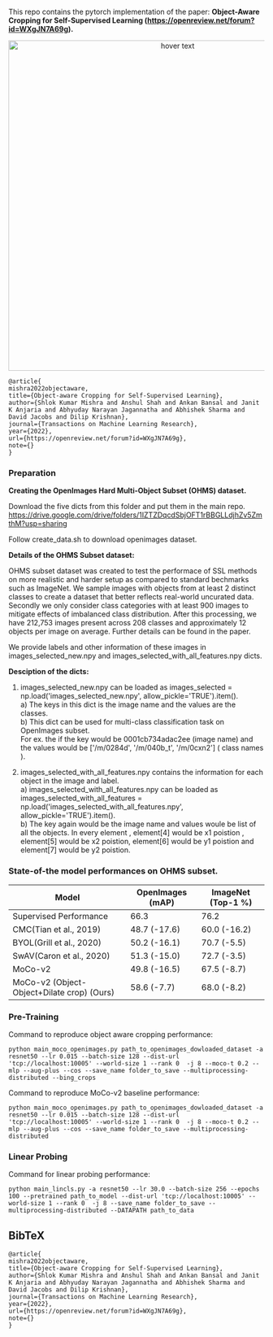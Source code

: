 This repo contains the pytorch implementation of the paper: **Object-Aware Cropping for Self-Supervised Learning (https://openreview.net/forum?id=WXgJN7A69g).**


<p align="center">
  <img src="teasure_figure_tmlr.png" width="650" title="hover text">
</p>

```
@article{
mishra2022objectaware,
title={Object-aware Cropping for Self-Supervised Learning},
author={Shlok Kumar Mishra and Anshul Shah and Ankan Bansal and Janit K Anjaria and Abhyuday Narayan Jagannatha and Abhishek Sharma and David Jacobs and Dilip Krishnan},
journal={Transactions on Machine Learning Research},
year={2022},
url={https://openreview.net/forum?id=WXgJN7A69g},
note={}
}
```
### Preparation
**Creating the OpenImages Hard Multi-Object Subset (OHMS) dataset.**

Download the five dicts from this folder and put them in the main repo.
https://drive.google.com/drive/folders/1IZTZDqcdSbjOFT1rBBGLLdjhZv5ZmthM?usp=sharing

Follow create_data.sh to download openimages dataset.

**Details of the OHMS Subset dataset:**

OHMS subset dataset was created to test the performace of SSL methods on more realistic and harder setup as compared to standard bechmarks such as ImageNet. We sample images with objects from at least 2 distinct classes to create a dataset that better reflects real-world uncurated data. Secondly we only consider class categories with at least 900 images to mitigate effects of imbalanced class distribution. After this processing, we have 212,753 images present across 208 classes and approximately 12 objects per image on average. Further details can be found in the paper.

We provide labels and other information of these images in images_selected_new.npy and images_selected_with_all_features.npy dicts.

**Desciption of the dicts:**

   1) images_selected_new.npy can be loaded as images_selected = np.load('images_selected_new.npy', allow_pickle='TRUE').item().\
      a) The keys in this dict is the image name and the values are the classes.  
      b) This dict can be used for multi-class classification task on OpenImages subset. \
      For ex. the if the key would be 0001cb734adac2ee (image name) and the values would be ['/m/0284d', '/m/040b_t', '/m/0cxn2'] ( class names ). 
      
   2) images_selected_with_all_features.npy contains the information for each object in the image and label. \
      a) images_selected_with_all_features.npy can be loaded as images_selected_with_all_features = np.load('images_selected_with_all_features.npy',      allow_pickle='TRUE').item(). \
      b) The key again would be the image name and values woule be list of all the objects. In every element , element[4] would be x1 poistion ,   element[5] would be x2 poistion,  element[6] would be y1 poistion and element[7] would be y2 poistion.


### State-of-the model performances on OHMS subset.

   | Model             | OpenImages (mAP)   | ImageNet (Top-1 %) |
   |---------------------------|--------|----------|
   | Supervised Performance         | 66.3 | 76.2  |
   | CMC(Tian et al., 2019) | 48.7 (-17.6) | 60.0 (-16.2)  |
   | BYOL(Grill et al., 2020) | 50.2 (-16.1) | 70.7 (-5.5)  |
   | SwAV(Caron et al., 2020) | 51.3 (-15.0) | 72.7 (-3.5)  |
   | MoCo-v2 | 49.8 (-16.5) | 67.5 (-8.7)  |
   | MoCo-v2 (Object-Object+Dilate crop) (Ours) | 58.6 (-7.7) | 68.0 (-8.2)  |



###  Pre-Training

Command to reproduce object aware cropping performance:

```
python main_moco_openimages.py path_to_openimages_dowloaded_dataset -a resnet50 --lr 0.015 --batch-size 128 --dist-url 'tcp://localhost:10005' --world-size 1 --rank 0  -j 8 --moco-t 0.2 --mlp --aug-plus --cos --save_name folder_to_save --multiprocessing-distributed --bing_crops
```

Command to reproduce MoCo-v2 baseline performance:

```
python main_moco_openimages.py path_to_openimages_dowloaded_dataset -a resnet50 --lr 0.015 --batch-size 128 --dist-url 'tcp://localhost:10005' --world-size 1 --rank 0  -j 8 --moco-t 0.2 --mlp --aug-plus --cos --save_name folder_to_save --multiprocessing-distributed
```
###  Linear Probing

Command for linear probing performance:

```
python main_lincls.py -a resnet50 --lr 30.0 --batch-size 256 --epochs 100 --pretrained path_to_model --dist-url 'tcp://localhost:10005' --world-size 1 --rank 0  -j 8 --save_name folder_to_save --multiprocessing-distributed --DATAPATH path_to_data
```

## BibTeX

```
@article{
mishra2022objectaware,
title={Object-aware Cropping for Self-Supervised Learning},
author={Shlok Kumar Mishra and Anshul Shah and Ankan Bansal and Janit K Anjaria and Abhyuday Narayan Jagannatha and Abhishek Sharma and David Jacobs and Dilip Krishnan},
journal={Transactions on Machine Learning Research},
year={2022},
url={https://openreview.net/forum?id=WXgJN7A69g},
note={}
}
```
